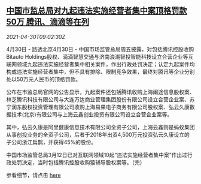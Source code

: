 <!--1619775062000-->
[中国市监总局对九起违法实施经营者集中案顶格罚款50万 腾讯、滴滴等在列](https://cn.reuters.com/article/china-samr-tencent-didi-penalty-0430-idCNKBS2CH0YS)
------

<div><i>2021-04-30T09:02:30Z</i></div><p>4月30日 - 路透北京4月30日 - 中国市场监管总局周五披露，对包括腾讯控股收购Bitauto Holdings股权、滴滴智慧交通与济南浪潮智投智能科技设立合营企业等互联网领域九起违法实施经营者集中相关案件，作出行政处罚决定；认定九起案件均构成违法实施经营者集中，但不具有排除、限制竞争效果，最终对腾讯等企业分别处以50万元人民币的顶格罚款。</p><p>公布在市监总局官网的公告显示，九起案件还包括腾讯收购上海阑途信息股权案、林芝腾讯科技有限公司与大连万达商业管理集团股份有限公司设立合营企业案、苏宁润东股权投资管理有限公司收购上海易果电子商务有限公司股权案、弘云久康数据技术(北京)有限公司与上海云鑫创业投资有限公司设立合营企业案等。</p><p>其中，弘云久康是阿里健康信息技术有限公司全资子公司，上海云鑫则是蚂蚁集团从事创投业务的全资子公司，后者于2018年出资4,500万元投资弘云久康设立的子公司浙江扁鹊，并获得45%的股份。</p><p>中国市场监管总局3月12日已对互联网领域10起“违法实施经营者集中案”作出过行政处罚决定，当时包括腾讯控股收购猿辅导股权案等。（完）</p><p>参看细节，请点击 <a href="http://www.samr.gov.cn/xw/zj/202104/t20210430_328470.html">here</a></p>
